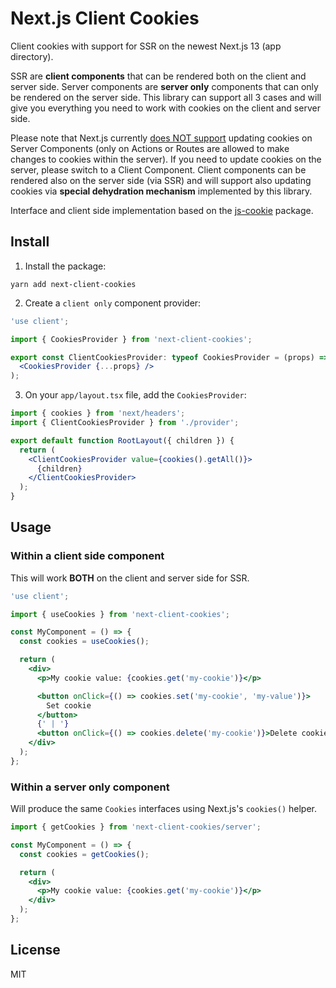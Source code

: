 # Next.js Client Cookies

Client cookies with support for SSR on the newest Next.js 13 (app directory).

SSR are **client components** that can be rendered both on the client and server side. Server components are **server only** components that can only be rendered on the server side. This library can support all 3 cases and will give you everything you need to work with cookies on the client and server side.

Please note that Next.js currently [does NOT support](https://nextjs.org/docs/app/api-reference/functions/cookies) updating cookies on Server Components (only on Actions or Routes are allowed to make changes to cookies within the server). If you need to update cookies on the server, please switch to a Client Component. Client components can be rendered also on the server side (via SSR) and will support also updating cookies via **special dehydration mechanism** implemented by this library.

Interface and client side implementation based on the [js-cookie](https://www.npmjs.com/package/js-cookie) package.

## Install

1. Install the package:

```
yarn add next-client-cookies
```

2. Create a `client only` component provider:

```jsx
'use client';

import { CookiesProvider } from 'next-client-cookies';

export const ClientCookiesProvider: typeof CookiesProvider = (props) => (
  <CookiesProvider {...props} />
);
```

3. On your `app/layout.tsx` file, add the `CookiesProvider`:

```jsx
import { cookies } from 'next/headers';
import { ClientCookiesProvider } from './provider';

export default function RootLayout({ children }) {
  return (
    <ClientCookiesProvider value={cookies().getAll()}>
      {children}
    </ClientCookiesProvider>
  );
}
```

## Usage

### Within a client side component

This will work **BOTH** on the client and server side for SSR.

```jsx
'use client';

import { useCookies } from 'next-client-cookies';

const MyComponent = () => {
  const cookies = useCookies();

  return (
    <div>
      <p>My cookie value: {cookies.get('my-cookie')}</p>

      <button onClick={() => cookies.set('my-cookie', 'my-value')}>
        Set cookie
      </button>
      {' | '}
      <button onClick={() => cookies.delete('my-cookie')}>Delete cookie</button>
    </div>
  );
};
```

### Within a server only component

Will produce the same `Cookies` interfaces using Next.js's `cookies()` helper.

```jsx
import { getCookies } from 'next-client-cookies/server';

const MyComponent = () => {
  const cookies = getCookies();

  return (
    <div>
      <p>My cookie value: {cookies.get('my-cookie')}</p>
    </div>
  );
};
```

## License

MIT
